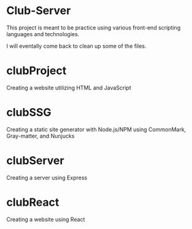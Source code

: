 # Club-Server
This project is meant to be practice using various front-end scripting languages and technologies.

I will eventally come back to clean up some of the files.

# clubProject
Creating a website utilizing HTML and JavaScript

# clubSSG
Creating a static site generator with Node.js/NPM using CommonMark, Gray-matter, and Nunjucks

# clubServer
Creating a server using Express

# clubReact
Creating a website using React

